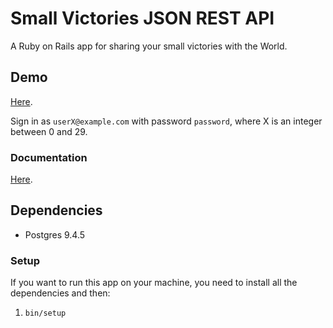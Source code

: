 # Small Victories JSON REST API
A Ruby on Rails app for sharing your small victories with the World.

## Demo
[Here](https://small-victories-api.herokuapp.com/api/v1/victories).

Sign in as `userX@example.com` with password `password`, where X is an integer between 0 and 29.


### Documentation
[Here](https://small-victories-api.herokuapp.com/apidoc).


## Dependencies
- Postgres 9.4.5

### Setup
If you want to run this app on your machine, you need to install all the dependencies and then:

1. `bin/setup`
